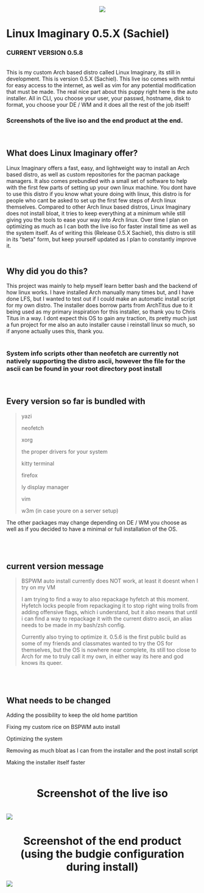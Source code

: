 <p align="center">
  <img src="https://github.com/schizopup/Linux-Imaginary-iso/blob/main/images/logo_medium.png"/>
</p>

# Linux Imaginary 0.5.X (Sachiel)

### CURRENT VERSION 0.5.8

<br/>
This is my custom Arch based distro called Linux Imaginary, its still in development. This is version 0.5.X (Sachiel). This live iso comes with nmtui for easy access to the internet, as well as vim for any potential modification that must be made.
The real nice part about this puppy right here is the auto installer. All in CLI, you choose your user, your passwd, hostname, disk to format, you choose your DE / WM and it does all the rest of the job itself!
<br/>
<h3> Screenshots of the live iso and the end product at the end. </h3>

<br/>
<h2> What does Linux Imaginary offer? </h2>
Linux Imaginary offers a fast, easy, and lightweight way to install an Arch based distro, as well as custom repositories for the pacman package managers. It also comes prebundled with a small set of software to help with the first few parts of setting up your own linux machine. You dont have to use this distro if you know what youre doing with linux, this distro is for people who cant be asked to set up the first few steps of Arch linux themselves. Compared to other Arch linux based distros, Linux Imaginary does not install bloat, it tries to keep everything at a minimum while still giving you the tools to ease your way into Arch linux. Over time I plan on optimizing as much as I can both the live iso for faster install time as well as the system itself. As of writing this (Release 0.5.X Sachiel), this distro is still in its "beta" form, but keep yourself updated as I plan to constantly improve it.
<br/>
<br/>
<h2> Why did you do this?</h2>
This project was mainly to help myself learn better bash and the backend of how linux works. I have installed Arch manually many times but, and I have done LFS, but I wanted to test out if I could make an automatic install script for my own distro. The installer does borrow parts from ArchTitus due to it being used as my primary inspiration for this installer, so thank you to Chris Titus in a way. I dont expect this OS to gain any traction, its pretty much just a fun project for me also an auto installer cause i reinstall linux so much, so if anyone actually uses this, thank you.

<br/>
<br/>

### System info scripts other than neofetch are currently not natively supporting the distro ascii, however the file for the ascii can be found in your root directory post install

<br/>

## Every version so far is bundled with
>
>yazi
>
>neofetch
>
>xorg
>
>the proper drivers for your system
>
>kitty terminal
>
>firefox
>
>ly display manager
>
>vim
>
>w3m (in case youre on a server setup)

The other packages may change depending on DE / WM you choose as well as if you decided to have a minimal or full installation of the OS.

<br/>
<br/>

## current version message

>
>BSPWM auto install currently does NOT work, at least it doesnt when I try on my VM
>
>
>I am trying to find a way to also repackage hyfetch at this moment. Hyfetch locks people from repackaging it to stop right wing trolls from adding offensive flags, which i understand, but it also means that until i can find a way to repackage it with the current distro ascii, an alias needs to be made in my bash/zsh config.
>
>Currently also trying to optimize it. 0.5.6 is the first public build as some of my friends and classmates wanted to try the OS for themselves, but the OS is nowhere near complete, its still too close to Arch for me to truly call it my own, in either way its here and god knows its queer.
<br/>
<br/>

<h2> What needs to be changed</h2>

Adding the possibility to keep the old home partition

Fixing my custom rice on BSPWM auto install

Optimizing the system

Removing as much bloat as I can from the installer and the post install script

Making the installer itself faster
<br/>
<br/>

<p align="center">
  <h1 align="center">Screenshot of the live iso</h1>
  <br/>
  <img src="https://github.com/schizopup/Linux-Imaginary-iso/blob/main/images/screenshot1.png"/>
  <br/>
  <h1 align="center">Screenshot of the end product (using the budgie configuration during install) </h1>
  <img src="https://github.com/schizopup/Linux-Imaginary-iso/blob/main/images/screenshot2.png"/>
</p>

